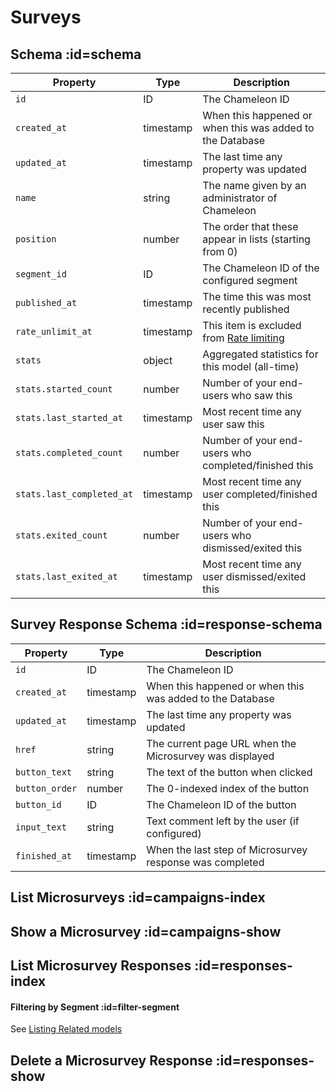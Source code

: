 # Surveys

## Schema :id=schema

| Property | Type | Description |
| --- | --- | --- |
| `id` | ID | The Chameleon ID |
| `created_at` | timestamp | When this happened or when this was added to the Database |
| `updated_at` | timestamp | The last time any property was updated |
| `name` | string | The name given by an administrator of Chameleon |
| `position` | number | The order that these appear in lists (starting from 0) |
| `segment_id` | ID | The Chameleon ID of the configured segment |
| `published_at` | timestamp | The time this was most recently published |
| `rate_unlimit_at` | timestamp | This item is excluded from [Rate limiting](https://help.trychameleon.com/en/articles/3513345-rate-limiting-experiences) |
| `stats` | object | Aggregated statistics for this model (all-time) |
| `stats.started_count` | number | Number of your end-users who saw this |
| `stats.last_started_at` | timestamp | Most recent time any user saw this |
| `stats.completed_count` | number | Number of your end-users who completed/finished this |
| `stats.last_completed_at` | timestamp | Most recent time any user completed/finished this |
| `stats.exited_count` | number | Number of your end-users who dismissed/exited this |
| `stats.last_exited_at` | timestamp | Most recent time any user dismissed/exited this |

## Survey Response Schema :id=response-schema

| Property | Type | Description |
| --- | --- | --- |
| `id` | ID | The Chameleon ID |
| `created_at` | timestamp | When this happened or when this was added to the Database |
| `updated_at` | timestamp | The last time any property was updated |
| `href` | string | The current page URL when the Microsurvey was displayed |
| `button_text` | string | The text of the button when clicked |
| `button_order` | number | The 0-indexed index of the button |
| `button_id` | ID | The Chameleon ID of the button |
| `input_text` | string | Text comment left by the user (if configured) |
| `finished_at` | timestamp | When the last step of Microsurvey response was completed |


## List Microsurveys :id=campaigns-index

## Show a Microsurvey :id=campaigns-show

## List Microsurvey Responses :id=responses-index

#### Filtering by Segment :id=filter-segment

See [Listing Related models](apis/segments.md?id=segment-experiences-index)

## Delete a Microsurvey Response :id=responses-show
